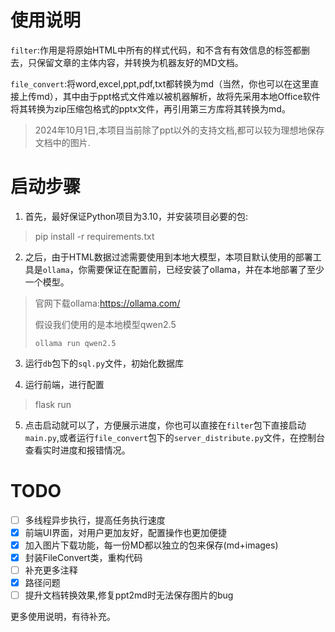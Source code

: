 # 使用说明

`filter`:作用是将原始HTML中所有的样式代码，和不含有有效信息的标签都删去，只保留文章的主体内容，并转换为机器友好的MD文档。

`file_convert`:将word,excel,ppt,pdf,txt都转换为md（当然，你也可以在这里直接上传md），其中由于ppt格式文件难以被机器解析，故将先采用本地Office软件将其转换为zip压缩包格式的pptx文件，再引用第三方库将其转换为md。

> 2024年10月1日,本项目当前除了ppt以外的支持文档,都可以较为理想地保存文档中的图片.

# 启动步骤

1. 首先，最好保证Python项目为3.10，并安装项目必要的包:
> pip install -r requirements.txt

2. 之后，由于HTML数据过滤需要使用到本地大模型，本项目默认使用的部署工具是`ollama`，你需要保证在配置前，已经安装了ollama，并在本地部署了至少一个模型。
> 官网下载ollama:https://ollama.com/
> 
> 假设我们使用的是本地模型qwen2.5
> 
> ```ollama run qwen2.5```

3. 运行`db`包下的`sql.py`文件，初始化数据库

4. 运行前端，进行配置
> flask run

5. 点击启动就可以了，方便展示进度，你也可以直接在`filter`包下直接启动`main.py`,或者运行`file_convert`包下的`server_distribute.py`文件，在控制台查看实时进度和报错情况。

# TODO
- [ ] 多线程异步执行，提高任务执行速度
- [x] 前端UI界面，对用户更加友好，配置操作也更加便捷
- [x] 加入图片下载功能，每一份MD都以独立的包来保存(md+images)
- [x] 封装FileConvert类，重构代码
- [ ] 补充更多注释
- [x] 路径问题
- [ ] 提升文档转换效果,修复ppt2md时无法保存图片的bug

更多使用说明，有待补充。